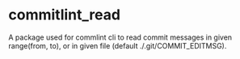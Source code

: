 # commitlint_read

A package used for commlint cli to read commit messages in given range(from, to), or in given file (default ./.git/COMMIT_EDITMSG).
